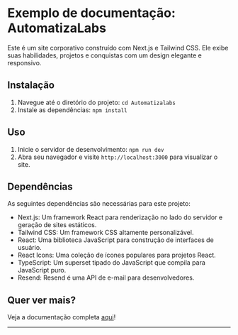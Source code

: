 # Exemplo de documentação: AutomatizaLabs

Este é um site corporativo construído com Next.js e Tailwind CSS. Ele exibe suas habilidades, projetos e conquistas com um design elegante e responsivo.

## Instalação

1. Navegue até o diretório do projeto: `cd Automatizalabs`
2. Instale as dependências: `npm install`

## Uso

1. Inicie o servidor de desenvolvimento: `npm run dev`
2. Abra seu navegador e visite `http://localhost:3000` para visualizar o site.

## Dependências

As seguintes dependências são necessárias para este projeto:

- Next.js: Um framework React para renderização no lado do servidor e geração de sites estáticos.
- Tailwind CSS: Um framework CSS altamente personalizável.
- React: Uma biblioteca JavaScript para construção de interfaces de usuário.
- React Icons: Uma coleção de ícones populares para projetos React.
- TypeScript: Um superset tipado do JavaScript que compila para JavaScript puro.
- Resend: Resend é uma API de e-mail para desenvolvedores.

## Quer ver mais?
Veja a documentação completa [aqui](./Readme/Index.md)!

---
